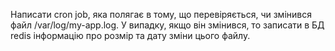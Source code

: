 Написати cron job, яка полягає в тому, що перевіряється, чи змінився файл /var/log/my-app.log. У випадку, якщо він змінився, то записати в БД redis інформацію про розмір та дату зміни цього файлу. 
